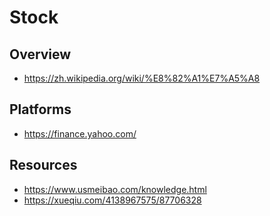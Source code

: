 # Stock


## Overview

- https://zh.wikipedia.org/wiki/%E8%82%A1%E7%A5%A8


## Platforms

- https://finance.yahoo.com/


## Resources

- https://www.usmeibao.com/knowledge.html
- https://xueqiu.com/4138967575/87706328
